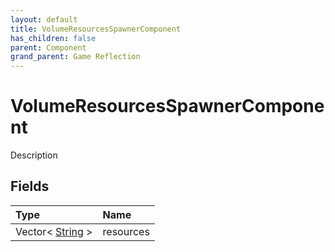 ```yaml
---
layout: default
title: VolumeResourcesSpawnerComponent
has_children: false
parent: Component
grand_parent: Game Reflection
---
```

# VolumeResourcesSpawnerComponent
Description 

## Fields
| Type | Name |
|:-------------|:--------------|
| Vector< [String](/game-reflection/components/string.md) > | resources |
